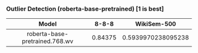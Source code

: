 ### Outlier Detection (roberta-base-pretrained) [1 is best]
|Model|8-8-8|WikiSem-500|
|:--:|:--:|:--:|
|roberta-base-pretrained.768.wv|0.84375|0.5939970238095238|

